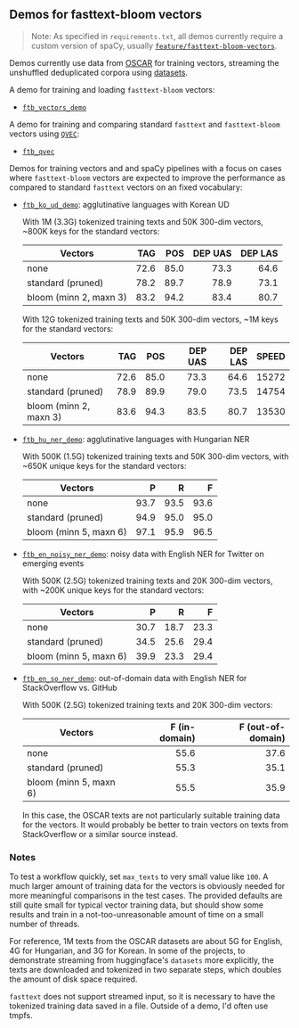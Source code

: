 ## Demos for fasttext-bloom vectors

> Note: As specified in `requirements.txt`, all demos currently require 
> a custom version of spaCy, usually 
> [`feature/fasttext-bloom-vectors`](https://github.com/adrianeboyd/spaCy/tree/feature/fasttext-bloom-vectors).

Demos currently use data from [OSCAR](https://oscar-corpus.com) for 
training vectors, streaming the unshuffled deduplicated corpora using 
[datasets](https://huggingface.co/docs/datasets/).

A demo for training and loading `fasttext-bloom` vectors:

* [`ftb_vectors_demo`](ftb_vectors_demo)

A demo for training and comparing standard `fasttext` and `fasttext-bloom`
vectors using [`QVEC`](https://github.com/ytsvetko/qvec):

* [`ftb_qvec`](ftb_qvec)

Demos for training vectors and and spaCy pipelines with a focus on cases where
`fasttext-bloom` vectors are expected to improve the performance as compared to
standard `fasttext` vectors on an fixed vocabulary:

* [`ftb_ko_ud_demo`](ftb_ko_ud_demo): agglutinative languages with Korean UD

   With 1M (3.3G) tokenized training texts and 50K 300-dim vectors, ~800K
   keys for the standard vectors:

  | Vectors                | TAG  | POS  | DEP UAS | DEP LAS |
  | ---------------------- | ---: | ---: | ------: | ------: |
  | none                   | 72.6 | 85.0 | 73.3    | 64.6    |
  | standard (pruned)      | 78.2 | 89.7 | 78.9    | 73.1    |
  | bloom (minn 2, maxn 3) | 83.2 | 94.2 | 83.4    | 80.7    |

   With 12G tokenized training texts and 50K 300-dim vectors, ~1M keys for
   the standard vectors:

  | Vectors                | TAG  | POS  | DEP UAS | DEP LAS | SPEED |
  | ---------------------- | ---: | ---: | ------: | ------: | ----: |
  | none                   | 72.6 | 85.0 | 73.3    | 64.6    | 15272 |
  | standard (pruned)      | 78.9 | 89.9 | 79.0    | 73.5    | 14754 |
  | bloom (minn 2, maxn 3) | 83.6 | 94.3 | 83.5    | 80.7    | 13530 |

* [`ftb_hu_ner_demo`](ftb_hu_ner_demo): agglutinative
  languages with Hungarian NER

  With 500K (1.5G) tokenized training texts and 50K 300-dim vectors, with
  ~650K unique keys for the standard vectors:

  | Vectors                | P    | R    | F    |
  | ---------------------- | ---: | ---: | ---: |
  | none                   | 93.7 | 93.5 | 93.6 |
  | standard (pruned)      | 94.9 | 95.0 | 95.0 |
  | bloom (minn 5, maxn 6) | 97.1 | 95.9 | 96.5 |

* [`ftb_en_noisy_ner_demo`](ftb_en_noisy_ner_demo): noisy 
  data with English NER for Twitter on emerging events

  With 500K (2.5G) tokenized training texts and 20K 300-dim vectors, with
  ~200K unique keys for the standard vectors:

  | Vectors                | P    | R    | F    |
  | ---------------------- | ---: | ---: | ---: |
  | none                   | 30.7 | 18.7 | 23.3 |
  | standard (pruned)      | 34.5 | 25.6 | 29.4 |
  | bloom (minn 5, maxn 6) | 39.9 | 23.3 | 29.4 |

* [`ftb_en_so_ner_demo`](ftb_en_so_ner_demo): 
  out-of-domain data with English NER for StackOverflow vs. GitHub

  With 500K (2.5G) tokenized training texts and 20K 300-dim vectors:

  | Vectors                  | F (in-domain) | F (out-of-domain) |
  | ------------------------ | ------------: | ----------------: |
  | none                     | 55.6          | 37.6              |
  | standard (pruned)        | 55.3          | 35.1              |
  | bloom (minn 5, maxn 6)   | 55.5          | 35.9              |

  In this case, the OSCAR texts are not particularly suitable training
  data for the vectors. It would probably be better to train vectors on
  texts from StackOverflow or a similar source instead.

### Notes

To test a workflow quickly, set `max_texts` to very small value like 
`100`. A much larger amount of training data for the vectors is 
obviously needed for more meaningful comparisons in the test cases. The 
provided defaults are still quite small for typical vector training 
data, but should show some results and train in a not-too-unreasonable 
amount of time on a small number of threads.

For reference, 1M texts from the OSCAR datasets are about 5G for 
English, 4G for Hungarian, and 3G for Korean. In some of the projects, 
to demonstrate streaming from huggingface's `datasets` more explicitly, 
the texts are downloaded and tokenized in two separate steps, which 
doubles the amount of disk space required.

`fasttext` does not support streamed input, so it is necessary to have 
the tokenized training data saved in a file. Outside of a demo, I'd 
often use tmpfs.
